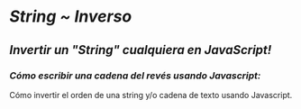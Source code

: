 # **_String ~ Inverso_**

## **_Invertir un "String" cualquiera en JavaScript!_**

### **_Cómo escribir una cadena del revés usando Javascript:_**
Cómo invertir el orden de una string y/o cadena de texto usando Javascript.
